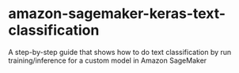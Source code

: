 # amazon-sagemaker-keras-text-classification
 A step-by-step guide that shows how to do text classification by run training/inference for a custom model in Amazon SageMaker
